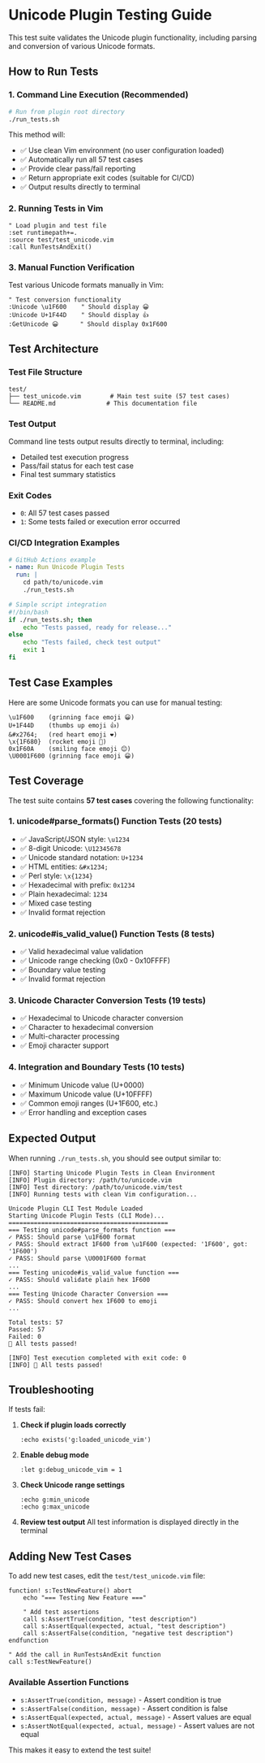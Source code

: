 # Unicode Plugin Testing Guide

This test suite validates the Unicode plugin functionality, including parsing and conversion of various Unicode formats.

## How to Run Tests

### 1. Command Line Execution (Recommended)

```bash
# Run from plugin root directory
./run_tests.sh
```

This method will:
- ✅ Use clean Vim environment (no user configuration loaded)
- ✅ Automatically run all 57 test cases
- ✅ Provide clear pass/fail reporting
- ✅ Return appropriate exit codes (suitable for CI/CD)
- ✅ Output results directly to terminal

### 2. Running Tests in Vim

```vim
" Load plugin and test file
:set runtimepath+=.
:source test/test_unicode.vim
:call RunTestsAndExit()
```

### 3. Manual Function Verification

Test various Unicode formats manually in Vim:
```vim
" Test conversion functionality
:Unicode \u1F600    " Should display 😀
:Unicode U+1F44D    " Should display 👍
:GetUnicode 😀      " Should display 0x1F600
```

## Test Architecture

### Test File Structure
```
test/
├── test_unicode.vim        # Main test suite (57 test cases)
└── README.md              # This documentation file
```

### Test Output
Command line tests output results directly to terminal, including:
- Detailed test execution progress
- Pass/fail status for each test case
- Final test summary statistics

### Exit Codes
- `0`: All 57 test cases passed
- `1`: Some tests failed or execution error occurred

### CI/CD Integration Examples

```yaml
# GitHub Actions example
- name: Run Unicode Plugin Tests
  run: |
    cd path/to/unicode.vim
    ./run_tests.sh
```

```bash
# Simple script integration
#!/bin/bash
if ./run_tests.sh; then
    echo "Tests passed, ready for release..."
else
    echo "Tests failed, check test output"
    exit 1
fi
```

## Test Case Examples

Here are some Unicode formats you can use for manual testing:

```
\u1F600    (grinning face emoji 😀)
U+1F44D    (thumbs up emoji 👍)  
&#x2764;   (red heart emoji ❤️)
\x{1F680}  (rocket emoji 🚀)
0x1F60A    (smiling face emoji 😊)
\U0001F600 (grinning face emoji 😀)
```

## Test Coverage

The test suite contains **57 test cases** covering the following functionality:

### 1. unicode#parse_formats() Function Tests (20 tests)
- ✅ JavaScript/JSON style: `\u1234`
- ✅ 8-digit Unicode: `\U12345678`  
- ✅ Unicode standard notation: `U+1234`
- ✅ HTML entities: `&#x1234;`
- ✅ Perl style: `\x{1234}`
- ✅ Hexadecimal with prefix: `0x1234`
- ✅ Plain hexadecimal: `1234`
- ✅ Mixed case testing
- ✅ Invalid format rejection

### 2. unicode#is_valid_value() Function Tests (8 tests)
- ✅ Valid hexadecimal value validation
- ✅ Unicode range checking (0x0 - 0x10FFFF)
- ✅ Boundary value testing
- ✅ Invalid format rejection

### 3. Unicode Character Conversion Tests (19 tests)
- ✅ Hexadecimal to Unicode character conversion
- ✅ Character to hexadecimal conversion
- ✅ Multi-character processing
- ✅ Emoji character support

### 4. Integration and Boundary Tests (10 tests)
- ✅ Minimum Unicode value (U+0000)
- ✅ Maximum Unicode value (U+10FFFF)
- ✅ Common emoji ranges (U+1F600, etc.)
- ✅ Error handling and exception cases

## Expected Output

When running `./run_tests.sh`, you should see output similar to:

```
[INFO] Starting Unicode Plugin Tests in Clean Environment
[INFO] Plugin directory: /path/to/unicode.vim
[INFO] Test directory: /path/to/unicode.vim/test
[INFO] Running tests with clean Vim configuration...

Unicode Plugin CLI Test Module Loaded
Starting Unicode Plugin Tests (CLI Mode)...
============================================
=== Testing unicode#parse_formats function ===
✓ PASS: Should parse \u1F600 format
✓ PASS: Should extract 1F600 from \u1F600 (expected: '1F600', got: '1F600')
✓ PASS: Should parse \U0001F600 format
...
=== Testing unicode#is_valid_value function ===
✓ PASS: Should validate plain hex 1F600
...
=== Testing Unicode Character Conversion ===
✓ PASS: Should convert hex 1F600 to emoji
...

Total tests: 57
Passed: 57
Failed: 0
🎉 All tests passed!

[INFO] Test execution completed with exit code: 0
[INFO] 🎉 All tests passed!
```

## Troubleshooting

If tests fail:

1. **Check if plugin loads correctly**
   ```vim
   :echo exists('g:loaded_unicode_vim')
   ```

2. **Enable debug mode**
   ```vim
   :let g:debug_unicode_vim = 1
   ```

3. **Check Unicode range settings**
   ```vim
   :echo g:min_unicode
   :echo g:max_unicode
   ```

4. **Review test output**
   All test information is displayed directly in the terminal

## Adding New Test Cases

To add new test cases, edit the `test/test_unicode.vim` file:

```vim
function! s:TestNewFeature() abort
    echo "=== Testing New Feature ==="
    
    " Add test assertions
    call s:AssertTrue(condition, "test description")
    call s:AssertEqual(expected, actual, "test description")
    call s:AssertFalse(condition, "negative test description")
endfunction

" Add the call in RunTestsAndExit function
call s:TestNewFeature()
```

### Available Assertion Functions

- `s:AssertTrue(condition, message)` - Assert condition is true
- `s:AssertFalse(condition, message)` - Assert condition is false  
- `s:AssertEqual(expected, actual, message)` - Assert values are equal
- `s:AssertNotEqual(expected, actual, message)` - Assert values are not equal

This makes it easy to extend the test suite!